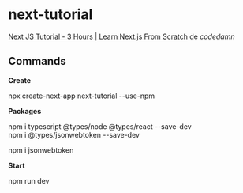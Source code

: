 # next-tutorial

[Next JS Tutorial - 3 Hours | Learn Next.js From Scratch](https://www.youtube.com/watch?v=tt3PUvhOVzo) de *codedamn*

## Commands

**Create**

npx create-next-app next-tutorial --use-npm

**Packages**

npm i typescript @types/node @types/react --save-dev<br>
npm i @types/jsonwebtoken --save-dev

npm i jsonwebtoken

**Start**

npm run dev
































